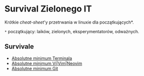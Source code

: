 Survival Zielonego IT
=====================

Krótkie _cheat-sheet_'y przetrwania w linuxie dla początkujących*.

`*` początkujący: laików, zielonych, eksperymentatorów, odważnych.


Survivale
---------

- [Absolutne minimum Terminala](survivale/terminal)
- [Absolutne minimum Vi|Vim|Neovim](survivale/vi)
- [Absolutne minimum Git](survivale/git)